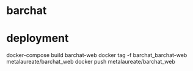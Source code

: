 # barchat

# deployment
docker-compose build  barchat-web
docker tag -f barchat_barchat-web   metalaureate/barchat_web
docker push metalaureate/barchat_web

